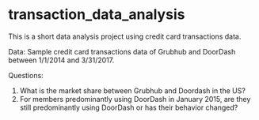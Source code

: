 # transaction_data_analysis
This is a short data analysis project using credit card transactions data. 

Data:
Sample credit card transactions data of Grubhub and DoorDash between 1/1/2014 and 3/31/2017.

Questions:
1. What is the market share between Grubhub and Doordash in the US?
2. For members predominantly using DoorDash in January 2015, are they still
predominantly using DoorDash or has their behavior changed?
